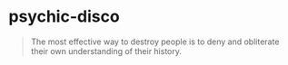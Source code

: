 # psychic-disco

> The most effective way to destroy people is to deny and obliterate their own understanding of their history.

